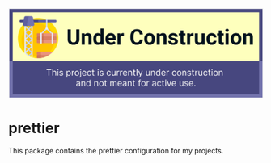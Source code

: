 ![Under Construction](https://raw.githubusercontent.com/zrosenbauer/art/main/banners/banner_under_construction.png)

# prettier 

This package contains the prettier configuration for my projects.
